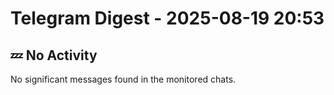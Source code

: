 # Telegram Digest - 2025-08-19 20:53

## 💤 No Activity

No significant messages found in the monitored chats.
